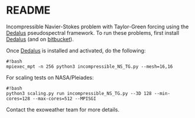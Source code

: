 # README #

Incompressible Navier-Stokes problem with Taylor-Green forcing using
the [Dedalus](http://dedalus-project.org) pseudospectral
framework.  To run these problems, first install
[Dedalus](http://dedalus-project.org/) (and on
[bitbucket](https://bitbucket.org/dedalus-project/dedalus)). 

Once [Dedalus](http://dedalus-project.org/) is installed and activated, do the following:
```
#!bash
mpiexec_mpt -n 256 python3 incompressible_NS_TG.py --mesh=16,16
```

For scaling tests on NASA/Pleiades:
```
#!bash
python3 scaling.py run incompressible_NS_TG.py --3D 128 --min-cores=128 --max-cores=512 --MPISGI
```

Contact the exoweather team for more details.

